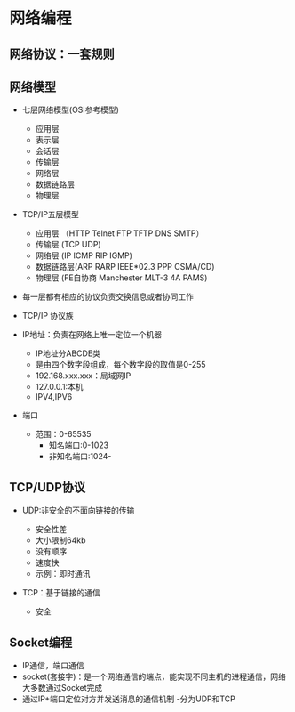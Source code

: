 # 网络编程

## 网络协议：一套规则

## 网络模型
 - 七层网络模型(OSI参考模型)
    - 应用层
    - 表示层
    - 会话层
    - 传输层
    - 网络层
    - 数据链路层
    - 物理层
 -  TCP/IP五层模型
    - 应用层  （HTTP Telnet FTP TFTP DNS SMTP）
    - 传输层   (TCP UDP)
    - 网络层   (IP ICMP RIP IGMP)
    - 数据链路层(ARP RARP IEEE*02.3 PPP CSMA/CD)
    - 物理层    (FE自协商 Manchester MLT-3 4A PAMS)
    
 - 每一层都有相应的协议负责交换信息或者协同工作
 - TCP/IP 协议族
 - IP地址：负责在网络上唯一定位一个机器
    - IP地址分ABCDE类
    - 是由四个数字段组成，每个数字段的取值是0-255
    - 192.168.xxx.xxx：局域网IP
    - 127.0.0.1:本机
    - IPV4,IPV6
 - 端口
    - 范围：0-65535
        - 知名端口:0-1023
        - 非知名端口:1024-
        
## TCP/UDP协议
 - UDP:非安全的不面向链接的传输
    - 安全性差
    - 大小限制64kb
    - 没有顺序
    - 速度快
    - 示例：即时通讯
    
 - TCP：基于链接的通信
    - 安全
    
## Socket编程
 - IP通信，端口通信
 - socket(套接字)：是一个网络通信的端点，能实现不同主机的进程通信，网络大多数通过Socket完成
 - 通过IP+端口定位对方并发送消息的通信机制
 -分为UDP和TCP
       
    